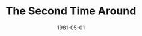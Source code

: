 ---
title: The Second Time Around
date: 1981-05-01
closing_date: 1981-05-16
layout: productions
featured_image:
image_caption:
image_credit:
playbill:
Theatre: Theatre Jacksonville
Venue: Little Theatre
cast:
- Cynthia Morse: Mary F. Smith
- Mike Curtis: Stephen B. Jordan
- Samuel Jonas: Ron Christiansen
- Laura Curtis: Edie Hall
- Eleanor Curtis: Nancy Mull
- Dr. Arthur Morse: Larry Usoff
- Bruce Morse: Tommy Thomson
- Angela: Kathi Wedner
crew:
- Director: Hal Henderson
- Scene Design: Hal Henderson
- Stage Manager: Martha Worsley
- Set Carpenter: John C. James Jr.
- Lighting Technician: Don Peterson
- Properties: Amelia Senhausen
- Set Construction:
  - Marty Friedman
  - John Gombeda
  - Donna Grey
  - Tom Heffernan
  - Steve Metheny
  - Don Peterson
- Costumes: Gert Berman
- Publicity: Laura Heidenreich
- Box Office:
  - Barbara Stillson
  - Gert Berman
  - Shirley Cooke
  - Nancy Frankhouser
  - Pat Powell
  - Pat Somers
- Membership: Jack Masters
orchestra:
external_links:
---